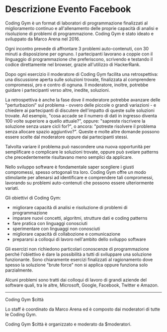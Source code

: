 ﻿# Descrizione Evento Facebook

Coding Gym è un format di laboratori di programmazione finalizzati al miglioramento continuo e all'allenamento delle proprie capacità di analisi e risoluzione di problemi di programmazione. Coding Gym è stato ideato e sviluppato da Marco Arena nel 2016.

Ogni incontro prevede di affrontare 3 problemi auto-contenuti, con 30 minuti a disposizione per ognuno. I partecipanti lavorano a coppie con il linguaggio di programmazione che preferiscono, scrivendo e testando il codice direttamente nel browser, grazie all'utilizzo di HackerRank. 

Dopo ogni esercizio il moderatore di Coding Gym facilita una retrospettiva: una discussione aperta sulle soluzioni trovate, finalizzata al comprendere compromessi, pro e contro di ognuna. Il moderatore, inoltre, potrebbe guidare i partecipanti verso altre, inedite, soluzioni.

La retrospettiva è anche la fase dove il moderatore potrebbe avanzare delle "perturbazioni" sul problema - ovvero delle piccole o grandi variazioni - e chiedere ai partecipanti di discutere dell'impatto di queste sulle soluzioni trovate. Ad esempio, "cosa accade se il numero di dati in ingresso diventa 100 volte superiore a quello attuale?", oppure: "sapreste riscrivere la soluzione senza usare cicli for?", o ancora: "potreste risolvere il problema senza allocare spazio aggiuntivo?". Queste e molte altre domande possono essere scelte dal moderatore oppure dai partecipanti stessi.

Talvolta variare il problema può nascondere una nuova opportunità per semplificare o complicare le soluzioni trovate, oppure può svelare patterns che precedentemente risultavano meno semplici da applicare. 

Nello sviluppo software è fondamentale saper scegliere i giusti compromessi, spesso ortogonali tra loro. Coding Gym offre un modo stimolante per allenarsi ad identificare e comprendere tali compromessi, lavorando su problemi auto-contenuti che possono essere ulteriormente variati.

Gli obiettivi di Coding Gym:
- migliorare capacità di analisi e risoluzione di problemi di programmazione
- imparare nuovi concetti, algoritmi, strutture dati e coding patterns
- fare pratica con linguaggi conosciuti
- sperimentare con linguaggi non conosciuti
- migliorare capacità di collabozione e comunicazione
- prepararsi a colloqui di lavoro nell'ambito dello sviluppo software

Gli esercizi non richiedono particolari conoscenze di programmazione perché l'obiettivo è dare la possibilità a tutti di sviluppare una soluzione funzionante. Sono chiaramente esercizi finalizzati al ragionamento dove spesso la soluzione "brute force" non si applica oppure funziona solo parzialmente.

Alcuni problemi sono tratti dai colloqui di lavoro di grandi aziende del software quali, tra le altre, Microsoft, Google, Facebook, Twitter e Amazon.

------------------
Coding Gym $città

Lo staff è coordinato da Marco Arena ed è composto dai moderatori di tutte le Coding Gym.

Coding Gym $città è organizzato e moderato da $moderatori.